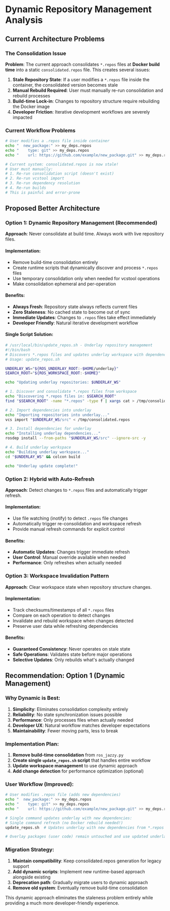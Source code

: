 # Dynamic Repository Management Analysis

## Current Architecture Problems

### The Consolidation Issue
**Problem**: The current approach consolidates `*.repos` files at **Docker build time** into a static `consolidated.repos` file. This creates several issues:

1. **Stale Repository State**: If a user modifies a `*.repos` file inside the container, the consolidated version becomes stale
2. **Manual Rebuild Required**: User must manually re-run consolidation and rebuild processes  
3. **Build-time Lock-in**: Changes to repository structure require rebuilding the Docker image
4. **Developer Friction**: Iterative development workflows are severely impacted

### Current Workflow Problems
```bash
# User modifies a .repos file inside container
echo "  new_package:" >> my_deps.repos
echo "    type: git" >> my_deps.repos  
echo "    url: https://github.com/example/new_package.git" >> my_deps.repos

# Current system: consolidated.repos is now stale!
# User must manually:
# 1. Re-run consolidation script (doesn't exist)
# 2. Re-run vcstool import  
# 3. Re-run dependency resolution
# 4. Re-run builds
# This is painful and error-prone
```

## Proposed Better Architecture

### Option 1: Dynamic Repository Management (Recommended)
**Approach**: Never consolidate at build time. Always work with live repository files.

#### Implementation:
- Remove build-time consolidation entirely
- Create runtime scripts that dynamically discover and process `*.repos` files
- Use temporary consolidation only when needed for vcstool operations
- Make consolidation ephemeral and per-operation

#### Benefits:
- **Always Fresh**: Repository state always reflects current files
- **Zero Staleness**: No cached state to become out of sync
- **Immediate Updates**: Changes to `.repos` files take effect immediately
- **Developer Friendly**: Natural iterative development workflow

#### Single Script Solution:
```bash
# /usr/local/bin/update_repos.sh - Underlay repository management
#!/bin/bash
# Discovers *.repos files and updates underlay workspace with dependencies
# Usage: update_repos.sh

UNDERLAY_WS="${ROS_UNDERLAY_ROOT:-$HOME/underlay}"
SEARCH_ROOT="${ROS_WORKSPACE_ROOT:-$HOME}"

echo "Updating underlay repositories: $UNDERLAY_WS"

# 1. Discover and consolidate *.repos files from workspace
echo "Discovering *.repos files in: $SEARCH_ROOT"
find "$SEARCH_ROOT" -name "*.repos" -type f | xargs cat > /tmp/consolidated.repos

# 2. Import dependencies into underlay  
echo "Importing repositories into underlay..."
vcs import "$UNDERLAY_WS/src" < /tmp/consolidated.repos

# 3. Install dependencies for underlay
echo "Installing underlay dependencies..."
rosdep install --from-paths "$UNDERLAY_WS/src" --ignore-src -y

# 4. Build underlay workspace
echo "Building underlay workspace..."
cd "$UNDERLAY_WS" && colcon build

echo "Underlay update complete!"
```

### Option 2: Hybrid with Auto-Refresh
**Approach**: Detect changes to `*.repos` files and automatically trigger refresh.

#### Implementation:
- Use file watching (inotify) to detect `.repos` file changes
- Automatically trigger re-consolidation and workspace refresh
- Provide manual refresh commands for explicit control

#### Benefits:
- **Automatic Updates**: Changes trigger immediate refresh
- **User Control**: Manual override available when needed
- **Performance**: Only refreshes when actually needed

### Option 3: Workspace Invalidation Pattern
**Approach**: Clear workspace state when repository structure changes.

#### Implementation:
- Track checksums/timestamps of all `*.repos` files
- Compare on each operation to detect changes
- Invalidate and rebuild workspace when changes detected
- Preserve user data while refreshing dependencies

#### Benefits:
- **Guaranteed Consistency**: Never operates on stale state
- **Safe Operations**: Validates state before major operations
- **Selective Updates**: Only rebuilds what's actually changed

## Recommendation: Option 1 (Dynamic Management)

### Why Dynamic is Best:
1. **Simplicity**: Eliminates consolidation complexity entirely
2. **Reliability**: No state synchronization issues possible
3. **Performance**: Only processes files when actually needed
4. **Developer UX**: Natural workflow matches developer expectations
5. **Maintainability**: Fewer moving parts, less to break

### Implementation Plan:
1. **Remove build-time consolidation** from `ros_jazzy.py`
2. **Create single `update_repos.sh` script** that handles entire workflow
3. **Update workspace management** to use dynamic approach  
4. **Add change detection** for performance optimization (optional)

### User Workflow (Improved):
```bash
# User modifies .repos file (adds new dependencies)
echo "  new_package:" >> my_deps.repos  
echo "    type: git" >> my_deps.repos
echo "    url: https://github.com/example/new_package.git" >> my_deps.repos

# Single command updates underlay with new dependencies:
# Single command refresh (no Docker rebuild needed!)
update_repos.sh  # Updates underlay with new dependencies from *.repos files

# Overlay packages (user code) remain untouched and use updated underlay
```

### Migration Strategy:
1. **Maintain compatibility**: Keep consolidated.repos generation for legacy support
2. **Add dynamic scripts**: Implement new runtime-based approach alongside existing
3. **Deprecation path**: Gradually migrate users to dynamic approach
4. **Remove old system**: Eventually remove build-time consolidation

This dynamic approach eliminates the staleness problem entirely while providing a much more developer-friendly experience.